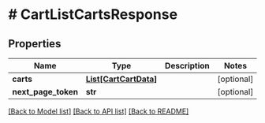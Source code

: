 # # CartListCartsResponse


## Properties 


Name | Type | Description | Notes
------------ | ------------- | ------------- | -------------
**carts**| [**List[CartCartData]**](CartCartData.md) |   | [optional]
**next_page_token**| **str** |   | [optional]


[[Back to Model list]](../../README.md#models) [[Back to API list]](../../README.md#endpoints) [[Back to README]](../../README.md)

